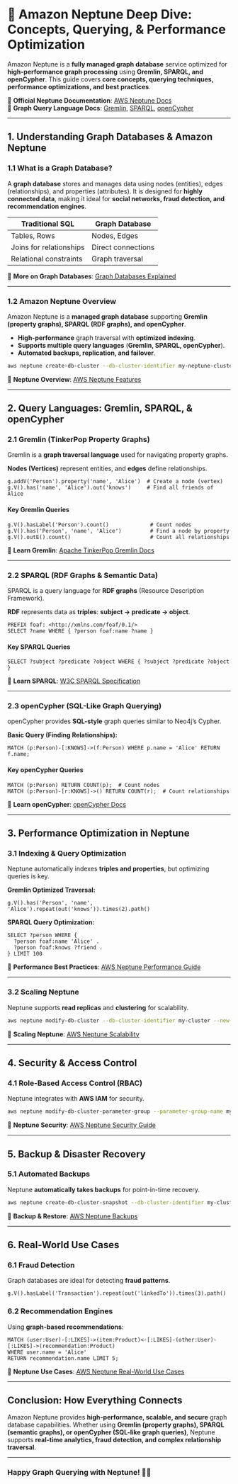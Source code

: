 # 🌌 Amazon Neptune Deep Dive: Concepts, Querying, & Performance Optimization

Amazon Neptune is a **fully managed graph database** service optimized for **high-performance graph processing** using **Gremlin, SPARQL, and openCypher**. This guide covers **core concepts, querying techniques, performance optimizations, and best practices**.

📌 **Official Neptune Documentation**: [AWS Neptune Docs](https://docs.aws.amazon.com/neptune/latest/userguide/what-is-neptune.html)  
📌 **Graph Query Language Docs**: [Gremlin](https://tinkerpop.apache.org/), [SPARQL](https://www.w3.org/TR/sparql11-query/), [openCypher](https://opencypher.org/)  

---

## **1. Understanding Graph Databases & Amazon Neptune**  

### **1.1 What is a Graph Database?**
A **graph database** stores and manages data using nodes (entities), edges (relationships), and properties (attributes). It is designed for **highly connected data**, making it ideal for **social networks, fraud detection, and recommendation engines**.

| Traditional SQL | Graph Database |
|----------------|---------------|
| Tables, Rows   | Nodes, Edges  |
| Joins for relationships | Direct connections |
| Relational constraints | Graph traversal |

🔗 **More on Graph Databases**: [Graph Databases Explained](https://neo4j.com/developer/graph-database/)  

---

### **1.2 Amazon Neptune Overview**  
Amazon Neptune is a **managed graph database** supporting **Gremlin (property graphs), SPARQL (RDF graphs), and openCypher**.

- **High-performance** graph traversal with **optimized indexing**.
- **Supports multiple query languages** (**Gremlin, SPARQL, openCypher**).
- **Automated backups, replication, and failover**.

```sh
aws neptune create-db-cluster --db-cluster-identifier my-neptune-cluster
```

🔗 **Neptune Overview**: [AWS Neptune Features](https://aws.amazon.com/neptune/features/)  

---

## **2. Query Languages: Gremlin, SPARQL, & openCypher**  

### **2.1 Gremlin (TinkerPop Property Graphs)**
Gremlin is a **graph traversal language** used for navigating property graphs.

**Nodes (Vertices)** represent entities, and **edges** define relationships.

```gremlin
g.addV('Person').property('name', 'Alice')  # Create a node (vertex)
g.V().has('name', 'Alice').out('knows')     # Find all friends of Alice
```

#### **Key Gremlin Queries**
```gremlin
g.V().hasLabel('Person').count()             # Count nodes
g.V().has('Person', 'name', 'Alice')         # Find a node by property
g.V().outE().count()                         # Count all relationships
```

🔗 **Learn Gremlin**: [Apache TinkerPop Gremlin Docs](https://tinkerpop.apache.org/docs/current/tutorials/getting-started/)  

---

### **2.2 SPARQL (RDF Graphs & Semantic Data)**
SPARQL is a query language for **RDF graphs** (Resource Description Framework).

**RDF** represents data as **triples**: **subject → predicate → object**.

```sparql
PREFIX foaf: <http://xmlns.com/foaf/0.1/>
SELECT ?name WHERE { ?person foaf:name ?name }
```

#### **Key SPARQL Queries**
```sparql
SELECT ?subject ?predicate ?object WHERE { ?subject ?predicate ?object }
```

🔗 **Learn SPARQL**: [W3C SPARQL Specification](https://www.w3.org/TR/sparql11-query/)  

---

### **2.3 openCypher (SQL-Like Graph Querying)**
openCypher provides **SQL-style** graph queries similar to Neo4j’s Cypher.

**Basic Query (Finding Relationships):**
```cypher
MATCH (p:Person)-[:KNOWS]->(f:Person) WHERE p.name = 'Alice' RETURN f.name;
```

#### **Key openCypher Queries**
```cypher
MATCH (p:Person) RETURN COUNT(p);  # Count nodes
MATCH (p:Person)-[r:KNOWS]->() RETURN COUNT(r);  # Count relationships
```

🔗 **Learn openCypher**: [openCypher Docs](https://www.opencypher.org/)  

---

## **3. Performance Optimization in Neptune**  

### **3.1 Indexing & Query Optimization**  
Neptune automatically indexes **triples and properties**, but optimizing queries is key.

**Gremlin Optimized Traversal:**
```gremlin
g.V().has('Person', 'name', 'Alice').repeat(out('knows')).times(2).path()
```

**SPARQL Query Optimization:**
```sparql
SELECT ?person WHERE {
  ?person foaf:name 'Alice' .
  ?person foaf:knows ?friend .
} LIMIT 100
```

🔗 **Performance Best Practices**: [AWS Neptune Performance Guide](https://docs.aws.amazon.com/neptune/latest/userguide/best-practices.html)  

---

### **3.2 Scaling Neptune**  
Neptune supports **read replicas** and **clustering** for scalability.

```sh
aws neptune modify-db-cluster --db-cluster-identifier my-cluster --new-cluster-identifier my-scaled-cluster
```

🔗 **Scaling Neptune**: [AWS Neptune Scalability](https://docs.aws.amazon.com/neptune/latest/userguide/scaling.html)  

---

## **4. Security & Access Control**  

### **4.1 Role-Based Access Control (RBAC)**  
Neptune integrates with **AWS IAM** for security.

```sh
aws neptune modify-db-cluster-parameter-group --parameter-group-name my-param-group --parameters "ParameterName=neptune_enable_audit_log, ParameterValue=1, ApplyMethod=immediate"
```

🔗 **Neptune Security**: [AWS Neptune Security Guide](https://docs.aws.amazon.com/neptune/latest/userguide/security-overview.html)  

---

## **5. Backup & Disaster Recovery**  

### **5.1 Automated Backups**  
Neptune **automatically takes backups** for point-in-time recovery.

```sh
aws neptune create-db-cluster-snapshot --db-cluster-identifier my-cluster --db-cluster-snapshot-identifier my-snapshot
```

🔗 **Backup & Restore**: [AWS Neptune Backups](https://docs.aws.amazon.com/neptune/latest/userguide/backup-restore.html)  

---

## **6. Real-World Use Cases**  

### **6.1 Fraud Detection**  
Graph databases are ideal for detecting **fraud patterns**.

```gremlin
g.V().hasLabel('Transaction').repeat(out('linkedTo')).times(3).path()
```

### **6.2 Recommendation Engines**  
Using **graph-based recommendations**:

```cypher
MATCH (user:User)-[:LIKES]->(item:Product)<-[:LIKES]-(other:User)-[:LIKES]->(recommendation:Product)
WHERE user.name = 'Alice'
RETURN recommendation.name LIMIT 5;
```

🔗 **Neptune Use Cases**: [AWS Neptune Real-World Use Cases](https://aws.amazon.com/neptune/features/)  

---

## **Conclusion: How Everything Connects**  
Amazon Neptune provides **high-performance, scalable, and secure** graph database capabilities. Whether using **Gremlin (property graphs), SPARQL (semantic graphs), or openCypher (SQL-like graph queries)**, Neptune supports **real-time analytics, fraud detection, and complex relationship traversal**.

---

### **Happy Graph Querying with Neptune! 🌌🚀**
